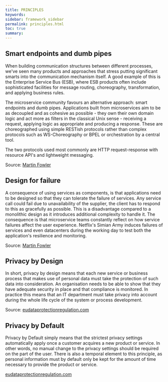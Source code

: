 ```yaml
---
title: PRINCIPLES
keywords:
sidebar: framework_sidebar
permalink: principles.html
toc: true
summary:
---
```


## Smart endpoints and dumb pipes
When building communication structures between different processes, we've seen many products and approaches that stress putting significant smarts into the communication mechanism itself. A good example of this is the Enterprise Service Bus (ESB), where ESB products often include sophisticated facilities for message routing, choreography, transformation, and applying business rules.

The microservice community favours an alternative approach: smart endpoints and dumb pipes. Applications built from microservices aim to be as decoupled and as cohesive as possible - they own their own domain logic and act more as filters in the classical Unix sense - receiving a request, applying logic as appropriate and producing a response. These are choreographed using simple RESTish protocols rather than complex protocols such as WS-Choreography or BPEL or orchestration by a central tool.

The two protocols used most commonly are HTTP request-response with resource API's and lightweight messaging.

Source: [Martin Fowler](http://martinfowler.com/articles/microservices.html)

## Design for failure
A consequence of using services as components, is that applications need to be designed so that they can tolerate the failure of services. Any service call could fail due to unavailability of the supplier, the client has to respond to this as gracefully as possible. This is a disadvantage compared to a monolithic design as it introduces additional complexity to handle it. The consequence is that microservice teams constantly reflect on how service failures affect the user experience. Netflix's Simian Army induces failures of services and even datacenters during the working day to test both the application's resilience and monitoring.

Source: [Martin Fowler](http://martinfowler.com/articles/microservices.html)

## Privacy by Design
In short, privacy by design means that each new service or business process that makes use of personal data must take the protection of such data into consideration. An organisation needs to be able to show that they have adequate security in place and that compliance is monitored. In practice this means that an IT department must take privacy into account during the whole life cycle of the system or process development.

Source: [eudataprotectionregulation.com](http://www.eudataprotectionregulation.com/data-protection-design-by-default)

## Privacy by Default
Privacy by Default simply means that the strictest privacy settings automatically apply once a customer acquires a new product or service. In other words, no manual change to the privacy settings should be required on the part of the user. There is also a temporal element to this principle, as personal information must by default only be kept for the amount of time necessary to provide the product or service.

[eudataprotectionregulation.com](http://www.eudataprotectionregulation.com/data-protection-design-by-default)
